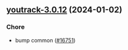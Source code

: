 

## [youtrack-3.0.12](https://github.com/truecharts/charts/compare/youtrack-3.0.11...youtrack-3.0.12) (2024-01-02)

### Chore



- bump common ([#16751](https://github.com/truecharts/charts/issues/16751))